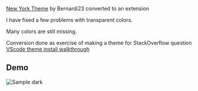 [New York Theme](https://github.com/Bernardi23/New-York-Theme) by Bernardi23 converted to an extension

I have fixed a few problems with transparent colors.

Many colors are still missing.

Conversion done as exercise of making a theme for StackOverflow question [VScode theme install walkthrough](https://stackoverflow.com/questions/65229328/vscode-theme-install-walkthrough)

## Demo

![Sample dark](./images/demo-dark.png)
